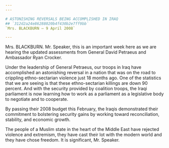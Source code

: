 ```yaml
---
---

# ASTONISHING REVERSALS BEING ACCOMPLISHED IN IRAQ
## `312d2a24e86288020b4f430b2e7ff9bb`
`Mrs. BLACKBURN — 9 April 2008`

---
```



Mrs. BLACKBURN. Mr. Speaker, this is an important week here as we are 
hearing the updated assessments from General David Petraeus and 
Ambassador Ryan Crocker.

Under the leadership of General Petraeus, our troops in Iraq have 
accomplished an astonishing reversal in a nation that was on the road 
to crippling ethno-sectarian violence just 18 months ago. One of the 
statistics that we are seeing is that these ethno-sectarian killings 
are down 90 percent. And with the security provided by coalition 
troops, the Iraqi parliament is now learning how to work as a 
parliament as a legislative body to negotiate and to cooperate.

By passing their 2008 budget this February, the Iraqis demonstrated 
their commitment to bolstering security gains by working toward 
reconciliation, stability, and economic growth.

The people of a Muslim state in the heart of the Middle East have 
rejected violence and extremism, they have cast their lot with the 
modern world and they have chose freedom. It is significant, Mr. 
Speaker.
